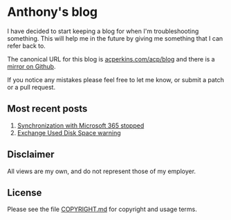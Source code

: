 # Anthony's blog

I have decided to start keeping a blog for when I'm troubleshooting something. This will help me in
the future by giving me something that I can refer back to.

The canonical URL for this blog is
[acperkins.com/acp/blog](https://acperkins.com/acp/blog) and there is a
[mirror on Github](https://github.com/acperkins/blog).

If you notice any mistakes please feel free to let me know, or submit a patch or a pull request.

## Most recent posts

1. [Synchronization with Microsoft 365 stopped](2021/2021-03-12_SyncStopped365.md)
1. [Exchange Used Disk Space warning](2020/2020-10-23_ExchangeUsedDiskSpace.md)

## Disclaimer

All views are my own, and do not represent those of my employer.

## License

Please see the file [COPYRIGHT.md](COPYRIGHT.md) for copyright and usage terms.
